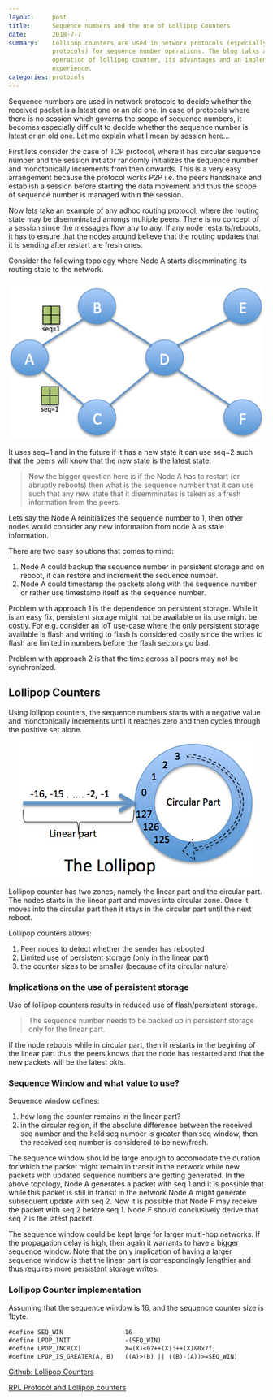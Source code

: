 ```yaml
---
layout:     post
title:      Sequence numbers and the use of Lollipop Counters
date:       2018-7-7
summary:    Lollipop counters are used in network protocols (especially routing
            protocols) for sequence number operations. The blog talks about the
            operation of lollipop counter, its advantages and an implementation
            experience.
categories: protocols
---
```


Sequence numbers are used in network protocols to decide whether the received
packet is a latest one or an old one. In case of protocols where there is no
session which governs the scope of sequence numbers, it becomes especially
difficult to decide whether the sequence number is latest or an old one. Let me
explain what I mean by session here...

First lets consider the case of TCP protocol, where it has circular sequence
number and the session initiator randomly initializes the sequence number and
monotonically increments from then onwards. This is a very easy arrangement
because the protocol works P2P i.e. the peers handshake and establish a session
before starting the data movement and thus the scope of sequence number is
managed within the session.

Now lets take an example of any adhoc routing protocol, where the routing state
may be disemminated amongs multiple peers. There is no concept of a session
since the messages flow any to any. If any node restarts/reboots, it has to
ensure that the nodes around believe that the routing updates that it is
sending after restart are fresh ones.

Consider the following topology where Node A starts disemminating its routing
state to the network. 

<p align="center">
<img src="/images/topology1.png" alt="Sample Topology"/>
</p>

It uses seq=1 and in the future if it has a new state it can use seq=2
such that the peers will know that the new state is the latest state. 

> Now the bigger question here is if the Node A has to restart (or abruptly
> reboots) then what is the sequence number that it can use such that any new
> state that it disemminates is taken as a fresh information from the peers. 

Lets say the Node A reinitializes the sequence number to 1, then other nodes
would consider any new information from node A as stale information.

There are two easy solutions that comes to mind:
1.  Node A could backup the sequence number in persistent storage and on reboot,
    it can restore and increment the sequence number.
2.  Node A could timestamp the packets along with the sequence number or rather
    use timestamp itself as the sequence number.

Problem with approach 1 is the dependence on persistent storage. While it is an
easy fix, persistent storage might not be available or its use might be costly.
For e.g. consider an IoT use-case where the only persistent storage available
is flash and writing to flash is considered costly since the writes to flash
are limited in numbers before the flash sectors go bad.

Problem with approach 2 is that the time across all peers may not be
synchronized.

## Lollipop Counters

Using lollipop counters, the sequence numbers starts with a negative value and
monotonically increments until it reaches zero and then cycles through the
positive set alone.

<p align="center">
<img src="/images/lollipop.png" alt="Lollipop Counter operation"/>
</p>

Lollipop counter has two zones, namely the linear part and the circular part.
The nodes starts in the linear part and moves into circular zone. Once it moves
into the circular part then it stays in the circular part until the next
reboot.

Lollipop counters allows:
1. Peer nodes to detect whether the sender has rebooted
2. Limited use of persistent storage (only in the linear part)
3. the counter sizes to be smaller (because of its circular nature)

### Implications on the use of persistent storage
Use of lollipop counters results in reduced use of flash/persistent storage.

> The sequence number needs to be backed up in persistent storage only for the
> linear part. 

If the node reboots while in circular part, then it restarts in the begining of
the linear part thus the peers knows that the node has restarted and that the
new packets will be the latest pkts.

### Sequence Window and what value to use?
Sequence window defines:
1. how long the counter remains in the linear part?
2. in the circular region, if the absolute difference between the received seq
number and the held seq number is greater than seq window, then the received
seq number is considered to be new/fresh.

The sequence window should be large enough to accomodate the duration for which
the packet might remain in transit in the network while new packets with
updated sequence numbers are getting generated. In the above topology, Node A
generates a packet with seq 1 and it is possible that while this packet is
still in transit in the network Node A might generate subsequent update with
seq 2. Now it is possible that Node F may receive the packet with seq 2 before
seq 1. Node F should conclusively derive that seq 2 is the latest packet. 

The sequence window could be kept large for larger multi-hop networks. If the
propagation delay is high, then again it warrants to have a bigger sequence
window. Note that the only implication of having a larger sequence window is
that the linear part is correspondingly lengthier and thus requires more
persistent storage writes.

### Lollipop Counter implementation

Assuming that the sequence window is 16, and the sequence counter size is 1byte.

```
#define SEQ_WIN                 16
#define LPOP_INIT               -(SEQ_WIN)
#define LPOP_INCR(X)            X=(X)<0?++(X):++(X)&0x7f;
#define LPOP_IS_GREATER(A, B)   ((A)>(B) || ((B)-(A))>=SEQ_WIN)
```
[Github: Lollipop Counters](https://github.com/nyrahul/src/tree/master/lollipop)

[RPL Protocol and Lollipop counters](https://tools.ietf.org/html/draft-rahul-roll-rpl-observations-01#section-7.2)

